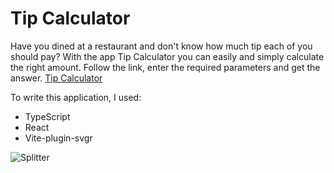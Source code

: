 # Tip Calculator

Have you dined at a restaurant and don't know how much tip each of you should pay? With the app Tip Calculator you can easily and simply calculate the right amount.  Follow the link,  enter the required parameters  and get the answer. <a href="https://tip-calculator-lake-alpha.vercel.app/" target="_blank">Tip Calculator</a>

To write this application, I used:
<ul>
 <li>TypeScript</li>
 <li>React</li>
 <li>Vite-plugin-svgr</li>
</ul>



![Splitter](https://github.com/DaranDachte/Tip_Calculator/assets/96144068/94dbde38-650c-4854-a34a-5bbad70b3e9c)
